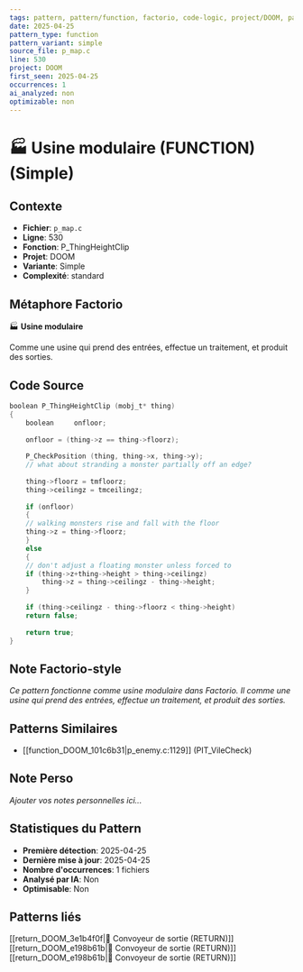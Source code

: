 ```yaml
---
tags: pattern, pattern/function, factorio, code-logic, project/DOOM, pattern/variant/simple
date: 2025-04-25
pattern_type: function
pattern_variant: simple
source_file: p_map.c
line: 530
project: DOOM
first_seen: 2025-04-25
occurrences: 1
ai_analyzed: non
optimizable: non
---
```


# 🏭 Usine modulaire (FUNCTION) (Simple)

## Contexte
- **Fichier**: `p_map.c`
- **Ligne**: 530
- **Fonction**: P_ThingHeightClip
- **Projet**: DOOM
- **Variante**: Simple
- **Complexité**: standard

## Métaphore Factorio
🏭 **Usine modulaire**

Comme une usine qui prend des entrées, effectue un traitement, et produit des sorties.

## Code Source
```c
boolean P_ThingHeightClip (mobj_t* thing)
{
    boolean		onfloor;
	
    onfloor = (thing->z == thing->floorz);
	
    P_CheckPosition (thing, thing->x, thing->y);	
    // what about stranding a monster partially off an edge?
	
    thing->floorz = tmfloorz;
    thing->ceilingz = tmceilingz;
	
    if (onfloor)
    {
	// walking monsters rise and fall with the floor
	thing->z = thing->floorz;
    }
    else
    {
	// don't adjust a floating monster unless forced to
	if (thing->z+thing->height > thing->ceilingz)
	    thing->z = thing->ceilingz - thing->height;
    }
	
    if (thing->ceilingz - thing->floorz < thing->height)
	return false;
		
    return true;
}
```

## Note Factorio-style
*Ce pattern fonctionne comme usine modulaire dans Factorio. Il comme une usine qui prend des entrées, effectue un traitement, et produit des sorties.*

## Patterns Similaires
- [[function_DOOM_101c6b31|p_enemy.c:1129]] (PIT_VileCheck)

## Note Perso
*Ajouter vos notes personnelles ici...*

## Statistiques du Pattern
- **Première détection**: 2025-04-25
- **Dernière mise à jour**: 2025-04-25
- **Nombre d'occurrences**: 1 fichiers
- **Analysé par IA**: Non
- **Optimisable**: Non

## Patterns liés
[[return_DOOM_3e1b4f0f|🚚 Convoyeur de sortie (RETURN)]]
[[return_DOOM_e198b61b|🚚 Convoyeur de sortie (RETURN)]]
[[return_DOOM_e198b61b|🚚 Convoyeur de sortie (RETURN)]]

